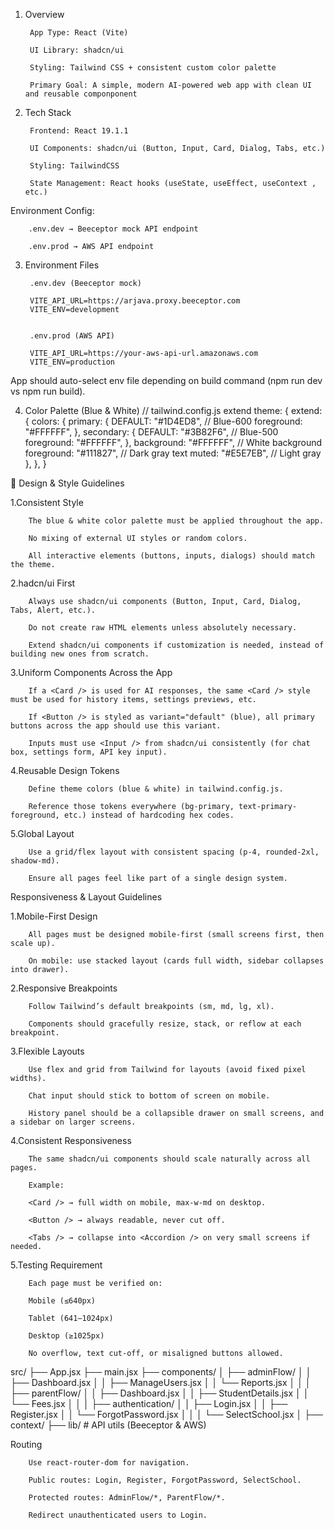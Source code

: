<!-- 1. Overview of app -->

1. Overview

        App Type: React (Vite)

        UI Library: shadcn/ui

        Styling: Tailwind CSS + consistent custom color palette

        Primary Goal: A simple, modern AI-powered web app with clean UI and reusable componponent


<!-- Tech stack -->
2. Tech Stack

        Frontend: React 19.1.1

        UI Components: shadcn/ui (Button, Input, Card, Dialog, Tabs, etc.)

        Styling: TailwindCSS 

        State Management: React hooks (useState, useEffect, useContext , etc.)

Environment Config:

        .env.dev → Beeceptor mock API endpoint

        .env.prod → AWS API endpoint


<!-- environment specification -->

3. Environment Files

        .env.dev (Beeceptor mock)

        VITE_API_URL=https://arjava.proxy.beeceptor.com
        VITE_ENV=development


        .env.prod (AWS API)

        VITE_API_URL=https://your-aws-api-url.amazonaws.com
        VITE_ENV=production


App should auto-select env file depending on build command (npm run dev vs npm run build).


<!-- colour specification -->

4. Color Palette (Blue & White)
// tailwind.config.js extend
theme: {
  extend: {
    colors: {
      primary: {
        DEFAULT: "#1D4ED8", // Blue-600
        foreground: "#FFFFFF",
      },
      secondary: {
        DEFAULT: "#3B82F6", // Blue-500
        foreground: "#FFFFFF",
      },
      background: "#FFFFFF",   // White background
      foreground: "#111827",   // Dark gray text
      muted: "#E5E7EB",        // Light gray
    },
  },
}


<!-- component specificatio -->

🔑 Design & Style Guidelines

1.Consistent Style

        The blue & white color palette must be applied throughout the app.

        No mixing of external UI styles or random colors.

        All interactive elements (buttons, inputs, dialogs) should match the theme.

2.hadcn/ui First

        Always use shadcn/ui components (Button, Input, Card, Dialog, Tabs, Alert, etc.).

        Do not create raw HTML elements unless absolutely necessary.

        Extend shadcn/ui components if customization is needed, instead of building new ones from scratch.

3.Uniform Components Across the App

        If a <Card /> is used for AI responses, the same <Card /> style must be used for history items, settings previews, etc.

        If <Button /> is styled as variant="default" (blue), all primary buttons across the app should use this variant.

        Inputs must use <Input /> from shadcn/ui consistently (for chat box, settings form, API key input).

4.Reusable Design Tokens

        Define theme colors (blue & white) in tailwind.config.js.

        Reference those tokens everywhere (bg-primary, text-primary-foreground, etc.) instead of hardcoding hex codes.

5.Global Layout

        Use a grid/flex layout with consistent spacing (p-4, rounded-2xl, shadow-md).

        Ensure all pages feel like part of a single design system.




<!-- Responsiveness & Layout Guidelines -->
Responsiveness & Layout Guidelines 


1.Mobile-First Design

        All pages must be designed mobile-first (small screens first, then scale up).

        On mobile: use stacked layout (cards full width, sidebar collapses into drawer).

2.Responsive Breakpoints

        Follow Tailwind’s default breakpoints (sm, md, lg, xl).

        Components should gracefully resize, stack, or reflow at each breakpoint.

3.Flexible Layouts

        Use flex and grid from Tailwind for layouts (avoid fixed pixel widths).

        Chat input should stick to bottom of screen on mobile.

        History panel should be a collapsible drawer on small screens, and a sidebar on larger screens.

4.Consistent Responsiveness

        The same shadcn/ui components should scale naturally across all pages.

        Example:

        <Card /> → full width on mobile, max-w-md on desktop.

        <Button /> → always readable, never cut off.

        <Tabs /> → collapse into <Accordion /> on very small screens if needed.

5.Testing Requirement

        Each page must be verified on:

        Mobile (≤640px)

        Tablet (641–1024px)

        Desktop (≥1025px)

        No overflow, text cut-off, or misaligned buttons allowed.



<!-- file structure -->

src/
 ├── App.jsx
 ├── main.jsx
 ├── components/
 │    ├── adminFlow/
 │    │     ├── Dashboard.jsx
 │    │     ├── ManageUsers.jsx
 │    │     └── Reports.jsx
 │    │
 │    ├── parentFlow/
 │    │     ├── Dashboard.jsx
 │    │     ├── StudentDetails.jsx
 │    │     └── Fees.jsx
 │    │
 │    ├── authentication/
 │    │     ├── Login.jsx
 │    │     ├── Register.jsx
 │    │     └── ForgotPassword.jsx
 │    │
 │    └── SelectSchool.jsx
 │
 ├── context/
 ├── lib/       # API utils (Beeceptor & AWS)



<!-- routing -->
Routing

        Use react-router-dom for navigation.

        Public routes: Login, Register, ForgotPassword, SelectSchool.

        Protected routes: AdminFlow/*, ParentFlow/*.

        Redirect unauthenticated users to Login.